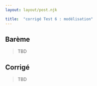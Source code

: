 ```yaml
---
layout: layout/post.njk

title:  "corrigé Test 6 : modélisation"
---
```


## Barème

> TBD

## Corrigé

> TBD
